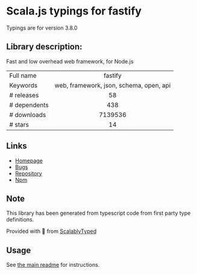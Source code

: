 
# Scala.js typings for fastify

Typings are for version 3.8.0

## Library description:
Fast and low overhead web framework, for Node.js

|                    |                 |
| ------------------ | :-------------: |
| Full name          | fastify |
| Keywords           | web, framework, json, schema, open, api |
| # releases         | 58 |
| # dependents       | 438 |
| # downloads        | 7139536 |
| # stars            | 14 |

## Links
- [Homepage](https://www.fastify.io/)
- [Bugs](https://github.com/fastify/fastify/issues)
- [Repository](https://github.com/fastify/fastify)
- [Npm](https://www.npmjs.com/package/fastify)
    


## Note
This library has been generated from typescript code from first party type definitions.

Provided with :purple_heart: from [ScalablyTyped](https://github.com/oyvindberg/ScalablyTyped)

## Usage
See [the main readme](../../readme.md) for instructions.


